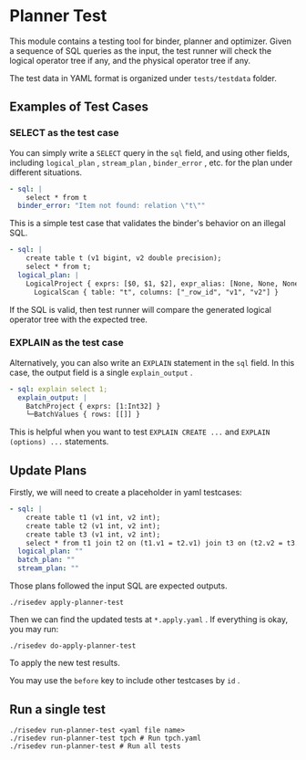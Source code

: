 # Planner Test

This module contains a testing tool for binder, planner and optimizer.
Given a sequence of SQL queries as the input, the test runner will check
the logical operator tree if any, and the physical operator tree if any.

The test data in YAML format is organized under `tests/testdata` folder.

## Examples of Test Cases

### SELECT as the test case

You can simply write a `SELECT` query in the `sql` field, and using other fields, including `logical_plan` , `stream_plan` , `binder_error` , etc. for the plan under different situations.

```yaml
- sql: |
    select * from t
  binder_error: "Item not found: relation \"t\""
```

This is a simple test case that validates the binder's behavior on an illegal SQL.

```yaml
- sql: |
    create table t (v1 bigint, v2 double precision);
    select * from t;
  logical_plan: |
    LogicalProject { exprs: [$0, $1, $2], expr_alias: [None, None, None] }
      LogicalScan { table: "t", columns: ["_row_id", "v1", "v2"] }
```

If the SQL is valid, then test runner will compare the generated logical operator tree
with the expected tree.

### EXPLAIN as the test case

Alternatively, you can also write an `EXPLAIN` statement in the `sql` field. In this case, the output field is a single `explain_output` .

```yaml
- sql: explain select 1;
  explain_output: |
    BatchProject { exprs: [1:Int32] }
    └─BatchValues { rows: [[]] }
```

This is helpful when you want to test `EXPLAIN CREATE ...` and `EXPLAIN (options) ...` statements.

## Update Plans

Firstly, we will need to create a placeholder in yaml testcases:

```yaml
- sql: |
    create table t1 (v1 int, v2 int);
    create table t2 (v1 int, v2 int);
    create table t3 (v1 int, v2 int);
    select * from t1 join t2 on (t1.v1 = t2.v1) join t3 on (t2.v2 = t3.v2);
  logical_plan: ""
  batch_plan: ""
  stream_plan: ""
```

Those plans followed the input SQL are expected outputs.

```
./risedev apply-planner-test
```

Then we can find the updated tests at `*.apply.yaml` . If everything is okay, you may run:

```
./risedev do-apply-planner-test
```

To apply the new test results.

You may use the `before` key to include other testcases by `id` .

## Run a single test

```
./risedev run-planner-test <yaml file name>
./risedev run-planner-test tpch # Run tpch.yaml
./risedev run-planner-test # Run all tests
```
